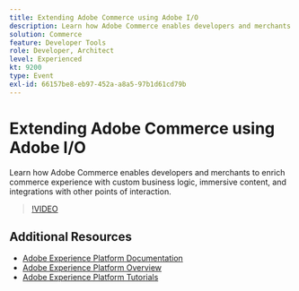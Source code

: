 ```yaml
---
title: Extending Adobe Commerce using Adobe I/O
description: Learn how Adobe Commerce enables developers and merchants to enrich commerce experience with custom business logic, immersive content, and integrations with other points of interaction.
solution: Commerce
feature: Developer Tools
role: Developer, Architect
level: Experienced
kt: 9200
type: Event
exl-id: 66157be8-eb97-452a-a8a5-97b1d61cd79b
---
```

# Extending Adobe Commerce using Adobe I/O

Learn how Adobe Commerce enables developers and merchants to enrich commerce experience with custom business logic, immersive content, and integrations with other points of interaction.

>[!VIDEO](https://video.tv.adobe.com/v/337727/?quality=12&learn=on&hidetitle=true)

## Additional Resources

- [Adobe Experience Platform Documentation](https://experienceleague.adobe.com/docs/experience-platform.html)
- [Adobe Experience Platform Overview](https://experienceleague.adobe.com/docs/experience-platform/landing/home.html)
- [Adobe Experience Platform Tutorials](https://experienceleague.adobe.com/docs/platform-learn/tutorials/overview.html?lang=en)
